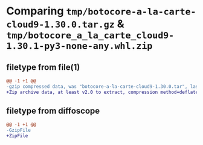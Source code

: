 # Comparing `tmp/botocore-a-la-carte-cloud9-1.30.0.tar.gz` & `tmp/botocore_a_la_carte_cloud9-1.30.1-py3-none-any.whl.zip`

## filetype from file(1)

```diff
@@ -1 +1 @@
-gzip compressed data, was "botocore-a-la-carte-cloud9-1.30.0.tar", last modified: Tue Jul  4 01:44:07 2023, max compression
+Zip archive data, at least v2.0 to extract, compression method=deflate
```

## filetype from diffoscope

```diff
@@ -1 +1 @@
-GzipFile
+ZipFile
```

